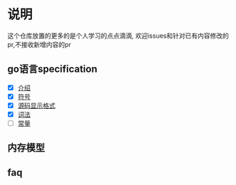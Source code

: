 # 说明

这个仓库放置的更多的是个人学习的点点滴滴,
欢迎issues和针对已有内容修改的pr,不接收新增内容的pr

## go语言specification

- [x] [介绍](/spec/introduction.md)
- [x] [符号](/spec/notation.md)
- [x] [源码显示格式](/spec/source-code.md)
- [x] [词法](/spec/lexical.md)
- [ ] [常量](/spec/constants.md)

## 内存模型

## faq
